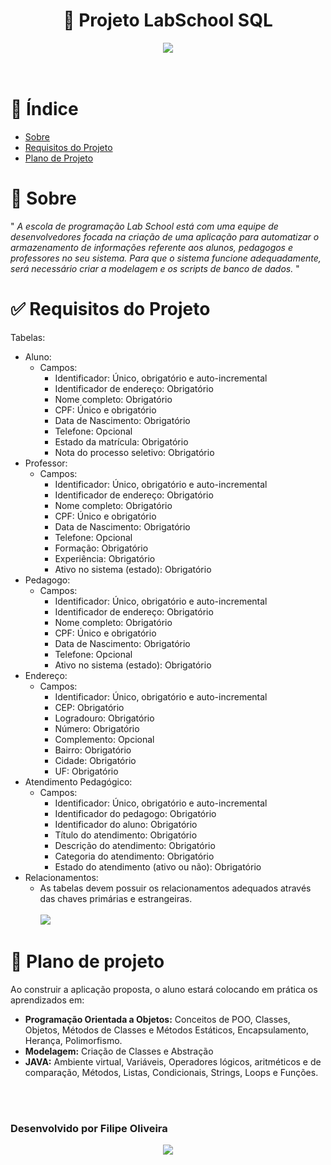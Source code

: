 <h1 align="center">🚀 Projeto LabSchool SQL</h1>
<div align='center'>
    <img src="https://img.shields.io/badge/postgres-%23316192.svg?style=for-the-badge&logo=postgresql&logoColor=white"></img>
</div>
<br></br>

# 📰 Índice

- [Sobre](#-Sobre)
- [Requisitos do Projeto](#-Requisitos-do-Projeto)
- [Plano de Projeto](#-Plano-de-projeto)



 # 📃 Sobre 
 
 " *A escola de programação Lab School está com uma equipe de desenvolvedores focada na criação de uma aplicação para automatizar o armazenamento de informações referente aos alunos, pedagogos e professores no seu sistema. Para que o sistema funcione adequadamente, será necessário criar a modelagem e os scripts de banco de dados.* "

 # ✅ Requisitos do Projeto
 Tabelas:

- Aluno:
    * Campos:
        - Identificador: Único, obrigatório e auto-incremental
        - Identificador de endereço: Obrigatório
        - Nome completo: Obrigatório
        - CPF: Único e obrigatório
        - Data de Nascimento: Obrigatório
        - Telefone: Opcional
        - Estado da matrícula: Obrigatório
        - Nota do processo seletivo: Obrigatório
- Professor:
    - Campos:
        - Identificador: Único, obrigatório e auto-incremental
        - Identificador de endereço: Obrigatório
        - Nome completo: Obrigatório
        - CPF: Único e obrigatório
        - Data de Nascimento: Obrigatório
        - Telefone: Opcional
        - Formação: Obrigatório
        - Experiência: Obrigatório
        - Ativo no sistema (estado): Obrigatório
- Pedagogo:
    - Campos:
        - Identificador: Único, obrigatório e auto-incremental
        - Identificador de endereço: Obrigatório
        - Nome completo: Obrigatório
        - CPF: Único e obrigatório
        - Data de Nascimento: Obrigatório
        - Telefone: Opcional
        - Ativo no sistema (estado): Obrigatório
- Endereço:
    - Campos:
        - Identificador: Único, obrigatório e auto-incremental
        - CEP: Obrigatório
        - Logradouro: Obrigatório
        - Número: Obrigatório
        - Complemento: Opcional
        - Bairro: Obrigatório
        - Cidade: Obrigatório
        - UF: Obrigatório
- Atendimento Pedagógico:
    - Campos:
        - Identificador: Único, obrigatório e auto-incremental
        - Identificador do pedagogo: Obrigatório
        - Identificador do aluno: Obrigatório
        - Título do atendimento: Obrigatório
        - Descrição do atendimento: Obrigatório
        - Categoria do atendimento: Obrigatório
        - Estado do atendimento (ativo ou não): Obrigatório
- Relacionamentos:
    - As tabelas devem possuir os relacionamentos adequados através das chaves primárias e estrangeiras.
    <br></br>
    <img src='https://ik.imagekit.io/faos/exemplo_de_modelo_relacional.png?updatedAt=1681604394946'></img>
    
# 💭 Plano de projeto

Ao construir a aplicação proposta, o aluno estará colocando em prática os aprendizados em:
- **Programação Orientada a Objetos:** Conceitos de POO, Classes, Objetos, Métodos de Classes e Métodos Estáticos, Encapsulamento, Herança, Polimorfismo.
- **Modelagem:** Criação de Classes e Abstração
- **JAVA:** Ambiente virtual, Variáveis, Operadores lógicos, aritméticos e de comparação, Métodos, Listas, Condicionais, Strings, Loops e Funções.

<br></br>
### Desenvolvido por Filipe Oliveira 
<div align="center">
<a href='https://www.linkedin.com/in/faosoliveira/'>
    <img src='https://img.shields.io/badge/linkedin-%230077B5.svg?style=for-the-badge&logo=linkedin&logoColor=white'></img></a></div>

       
    
 
